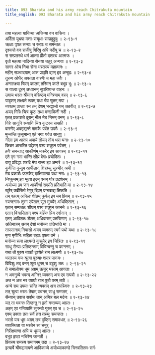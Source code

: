```yaml
---
title: 093 Bharata and his army reach Chitrakuta mountain
title_english: 093 Bharata and his army reach Chitrakuta mountain

---
```

<div class="audioEmbed"  caption="श्रीराम-हरिसीताराममूर्ति-घनपाठिभ्यां वचनम्" src="https://archive.org/download/Ramayana-recitation-Sriram-harisItArAmamUrti-Ghanapaati-v2/Kanda_2/Kanda_2_AYK-093-Rama_Shrama_Darshanam.mp3"></div>

तया महत्या यायिन्या ध्वजिन्या वन वासिनः ।  
अर्दिता यूथपा मत्ताः सयूथाः सम्प्रदुद्रुवुः ॥ २-९३-१  
ऋक्षाः पृषत सम्घाः च रुरवः च समन्ततः ।  
दृश्यन्ते वन राजीषु गिरिषु अपि नदीषु च ॥ २-९३-२  
स सम्प्रतस्थे धर्म आत्मा प्रीतो दशरथ आत्मजः ।  
वृतो महत्या नादिन्या सेनया चतुर् अन्गया ॥ २-९३-३  
सागर ओघ निभा सेना भरतस्य महात्मनः ।  
महीम् सञ्चादयाम् आस प्रावृषि द्याम् इव अम्बुदः ॥ २-९३-४  
तुरम्ग ओघैर् अवतता वारणैः च महा जवैः ।  
अनालक्ष्या चिरम् कालम् तस्मिन् काले बभूव भूः ॥ २-९३-५  
स यात्वा दूरम् अध्वानम् सुपरिश्रान्त वाहनः ।  
उवाच भरतः श्रीमान् वसिष्ठम् मन्त्रिणाम् वरम् ॥ २-९३-६  
यादृशम् लक्ष्यते रूपम् यथा चैव श्रुतम् मया ।  
व्यक्तम् प्राप्ताः स्म तम् देशम् भरद्वाजो यम् अब्रवीत् ॥ २-९३-७  
अयम् गिरिः चित्र कूटः तथा मन्दाकिनी नदी ।  
एतत् प्रकाशते दूरान् नील मेघ निभम् वनम् ॥ २-९३-८  
गिरेः सानूनि रम्याणि चित्र कूटस्य सम्प्रति ।  
वारणैर् अवमृद्यन्ते मामकैः पर्वत उपमैः ॥ २-९३-९  
मुन्चन्ति कुसुमान्य् एते नगाः पर्वत सानुषु ।  
नीला इव आतप अपाये तोयम् तोय धरा घनाः ॥ २-९३-१०  
किन्नर आचरित उद्देशम् पश्य शत्रुघ्न पर्वतम् ।  
हयैः समन्ताद् आकीर्णम् मकरैर् इव सागरम् ॥ २-९३-११  
एते मृग गणा भान्ति शीघ्र वेगाः प्रचोदिताः ।  
वायु प्रविद्धाः शरदि मेघ राज्य इव अम्बरे ॥ २-९३-१२  
कुर्वन्ति कुसुम आपीडान् शिरह्सु सुरभीन् अमी ।  
मेघ प्रकाशैः फलकैर् दाक्षिणात्या यथा नराः ॥ २-९३-१३  
निष्कूजम् इव भूत्वा इदम् वनम् घोर प्रदर्शनम् ।  
अयोध्या इव जन आकीर्णा सम्प्रति प्रतिभाति मा ॥ २-९३-१४  
खुरैर् उदीरितो रेणुर् दिवम् प्रग्च्छाद्य तिष्ठति ।  
तम् वहत्य् अनिलः शीघ्रम् कुर्वन्न् इव मम प्रियम् ॥ २-९३-१५  
स्यन्दनामः तुरग उपेतान् सूत मुख्यैर् अधिष्ठितान् ।  
एतान् सम्पततः शीघ्रम् पश्य शत्रुघ्न कानने ॥ २-९३-१६  
एतान् वित्रासितान् पश्य बर्हिणः प्रिय दर्शनान् ।  
एतम् आविशतः शैलम् अधिवासम् पतत्रिणाम् ॥ २-९३-१७  
अतिमात्रम् अयम् देशो मनोज्नः प्रतिभाति मा ।  
तापसानाम् निवासो अयम् व्यक्तम् स्वर्ग पथो यथा ॥ २-९३-१८  
मृगा मृगीभिः सहिता बहवः पृषता वने ।  
मनोज्न रूपा लक्ष्यन्ते कुसुमैर् इव चित्रितः ॥ २-९३-१९  
साधु सैन्याः प्रतिष्ठन्ताम् विचिन्वन्तु च काननम् ।  
यथा तौ पुरुष व्याघ्रौ दृश्येते राम लक्ष्मणौ ॥ २-९३-२०  
भरतस्य वचः श्रुत्वा पुरुषाः शस्त्र पाणयः ।  
विविशुः तद् वनम् शूरा धूमम् च ददृशुः ततः ॥ २-९३-२१  
ते समालोक्य धूम अग्रम् ऊचुर् भरतम् आगताः ।  
न अमनुष्ये भवत्य् अग्निर् व्यक्तम् अत्र एव राघवौ ॥ २-९३-२२  
अथ न अत्र नर व्याघ्रौ राज पुत्रौ परम् तपौ ।  
अन्ये राम उपमाः सन्ति व्यक्तम् अत्र तपस्विनः ॥ २-९३-२३  
तत् श्रुत्वा भरतः तेषाम् वचनम् साधु सम्मतम् ।  
सैन्यान् उवाच सर्वामः तान् अमित्र बल मर्दनः ॥ २-९३-२४  
यत् ता भवन्तः तिष्ठन्तु न इतो गन्तव्यम् अग्रतः ।  
अहम् एव गमिष्यामि सुमन्त्रो गुरुर् एव च ॥ २-९३-२५  
एवम् उक्ताः ततः सर्वे तत्र तस्थुः समन्ततः ।  
भरतो यत्र धूम अग्रम् तत्र दृष्टिम् समादधत् ॥ २-९३-२६  
व्यवस्थिता या भरतेन सा चमूर् ।  
निरीक्षमाणा अपि च धूमम् अग्रतः ।  
बभूव हृष्टा नचिरेण जानती ।  
प्रियस्य रामस्य समागमम् तदा ॥ २-९३-२७  
इत्यार्षे श्रीमद्रामायणे आदिकाव्ये अयोध्याकाण्डे त्रिनवतितमः सर्गः